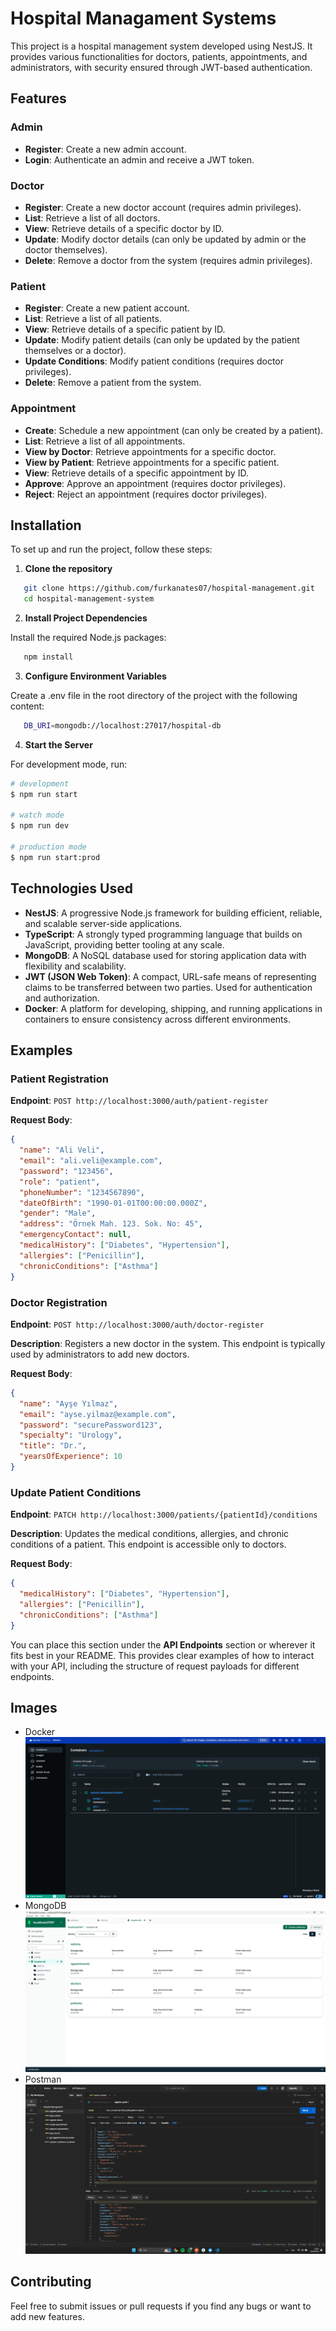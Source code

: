 # Hospital Managament Systems

This project is a hospital management system developed using NestJS. It provides various functionalities for doctors, patients, appointments, and administrators, with security ensured through JWT-based authentication.

## Features

### Admin

- **Register**: Create a new admin account.
- **Login**: Authenticate an admin and receive a JWT token.

### Doctor

- **Register**: Create a new doctor account (requires admin privileges).
- **List**: Retrieve a list of all doctors.
- **View**: Retrieve details of a specific doctor by ID.
- **Update**: Modify doctor details (can only be updated by admin or the doctor themselves).
- **Delete**: Remove a doctor from the system (requires admin privileges).

### Patient

- **Register**: Create a new patient account.
- **List**: Retrieve a list of all patients.
- **View**: Retrieve details of a specific patient by ID.
- **Update**: Modify patient details (can only be updated by the patient themselves or a doctor).
- **Update Conditions**: Modify patient conditions (requires doctor privileges).
- **Delete**: Remove a patient from the system.

### Appointment

- **Create**: Schedule a new appointment (can only be created by a patient).
- **List**: Retrieve a list of all appointments.
- **View by Doctor**: Retrieve appointments for a specific doctor.
- **View by Patient**: Retrieve appointments for a specific patient.
- **View**: Retrieve details of a specific appointment by ID.
- **Approve**: Approve an appointment (requires doctor privileges).
- **Reject**: Reject an appointment (requires doctor privileges).

## Installation

To set up and run the project, follow these steps:

1. **Clone the repository**

```bash
   git clone https://github.com/furkanates07/hospital-management.git
   cd hospital-management-system
```

2. **Install Project Dependencies**

Install the required Node.js packages:

```bash
   npm install
```

3. **Configure Environment Variables**

Create a .env file in the root directory of the project with the following content:

```bash
   DB_URI=mongodb://localhost:27017/hospital-db
```

4. **Start the Server**

For development mode, run:

```bash
# development
$ npm run start

# watch mode
$ npm run dev

# production mode
$ npm run start:prod
```

## Technologies Used

- **NestJS**: A progressive Node.js framework for building efficient, reliable, and scalable server-side applications.
- **TypeScript**: A strongly typed programming language that builds on JavaScript, providing better tooling at any scale.
- **MongoDB**: A NoSQL database used for storing application data with flexibility and scalability.
- **JWT (JSON Web Token)**: A compact, URL-safe means of representing claims to be transferred between two parties. Used for authentication and authorization.
- **Docker**: A platform for developing, shipping, and running applications in containers to ensure consistency across different environments.

## Examples

### Patient Registration

**Endpoint**: `POST http://localhost:3000/auth/patient-register`

**Request Body**:

```json
{
  "name": "Ali Veli",
  "email": "ali.veli@example.com",
  "password": "123456",
  "role": "patient",
  "phoneNumber": "1234567890",
  "dateOfBirth": "1990-01-01T00:00:00.000Z",
  "gender": "Male",
  "address": "Örnek Mah. 123. Sok. No: 45",
  "emergencyContact": null,
  "medicalHistory": ["Diabetes", "Hypertension"],
  "allergies": ["Penicillin"],
  "chronicConditions": ["Asthma"]
}
```

### Doctor Registration

**Endpoint**: `POST http://localhost:3000/auth/doctor-register`

**Description**: Registers a new doctor in the system. This endpoint is typically used by administrators to add new doctors.

**Request Body**:

```json
{
  "name": "Ayşe Yılmaz",
  "email": "ayse.yilmaz@example.com",
  "password": "securePassword123",
  "specialty": "Urology",
  "title": "Dr.",
  "yearsOfExperience": 10
}
```

### Update Patient Conditions

**Endpoint**: `PATCH http://localhost:3000/patients/{patientId}/conditions`

**Description**: Updates the medical conditions, allergies, and chronic conditions of a patient. This endpoint is accessible only to doctors.

**Request Body**:

```json
{
  "medicalHistory": ["Diabetes", "Hypertension"],
  "allergies": ["Penicillin"],
  "chronicConditions": ["Asthma"]
}
```

You can place this section under the **API Endpoints** section or wherever it fits best in your README. This provides clear examples of how to interact with your API, including the structure of request payloads for different endpoints.

## Images

- Docker
  ![Docker](/src/images/docker.png)
- MongoDB
  ![MongoDB](/src/images/mongoDB.png)
- Postman
  ![Postman](/src/images/postman.png)

## Contributing

Feel free to submit issues or pull requests if you find any bugs or want to add new features.
